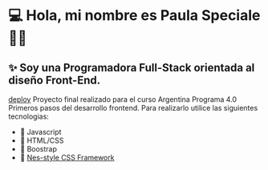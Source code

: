 
# :computer: Hola, mi nombre es Paula Speciale:panda_face:👋
## ✨ Soy una Programadora Full-Stack orientada al diseño Front-End.
[deploy](https://paulaspeciale.github.io/portafolioSpecialePaula/)
Proyecto final realizado para el curso Argentina Programa 4.0 Primeros pasos del desarrollo frontend.
Para realizarlo utilice las siguientes tecnologias:
- :space_invader: Javascript
- :space_invader: HTML/CSS
- :space_invader: Boostrap
- :space_invader: [Nes-style CSS Framework](https://nostalgic-css.github.io/NES.css/)
